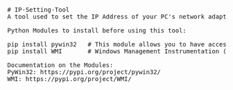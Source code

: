 <pre>
# IP-Setting-Tool
A tool used to set the IP Address of your PC's network adapter(s)

Python Modules to install before using this tool:

pip install pywin32   # This module allows you to have access to the Win 32 API and create/use COM objects
pip install WMI       # Windows Management Instrumentation (WMI) is Microsoft’s implementation of Web-Based Enterprise Management (WBEM) and is a wrapper for PyWin32

Documentation on the Modules:
PyWin32: https://pypi.org/project/pywin32/
WMI: https://pypi.org/project/WMI/
</pre>
